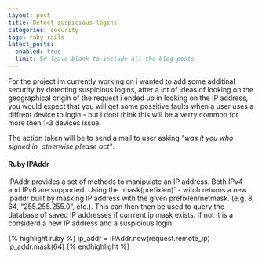 ```yaml
---
layout: post
title: Detect suspicious logins
categories: security
tags: ruby rails
latest_posts:
  enabled: true
  limit: 5# leave blank to include all the blog posts
---
```


For the project im currently working on i wanted to add some additinal security by detecting suspicious logins, after a lot of ideas of looking on the geographical origin of the request i ended up in looking on the IP address, you would expect that you will get some possitive faults when a user uses a diffrent device to login - but i dont think this will be a verry common for more then 1-3 devices issue.

The action taken will be to send a mail to user asking *"was it you who signed in, otherwise please act"*.

#### Ruby IPAddr
IPAddr provides a set of methods to manipulate an IP address. Both IPv4 and IPv6 are supported. Using the ´mask(prefixlen)´ - witch returns a new ipaddr built by masking IP address with the given prefixlen/netmask. (e.g. 8, 64, “255.255.255.0”, etc.). This can then then be used to query the database of saved IP addresses if currrent ip mask exists. If not it is a considerd a new IP address and a suspicious login.

{% highlight ruby %}
  ip_addr = IPAddr.new(request.remote_ip)
  ip_addr.mask(64)
{% endhighlight %}
